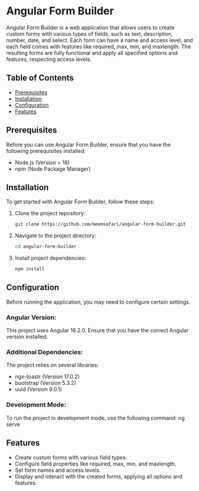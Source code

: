 # Angular Form Builder

Angular Form Builder is a web application that allows users to create custom forms with various types of fields, such as
text, description, number, date, and select. Each form can have a name and access level, and each field comes with
features like required, max, min, and maxlength. The resulting forms are fully functional and apply all specified
options and features, respecting access levels.

## Table of Contents

- [Prerequisites](#prerequisites)
- [Installation](#installation)
- [Configuration](#configuration)
- [Features](#features)

## Prerequisites

Before you can use Angular Form Builder, ensure that you have the following prerequisites installed:

- Node.js (Version > 18)
- npm (Node Package Manager)

## Installation

To get started with Angular Form Builder, follow these steps:

1. Clone the project repository:

   ```bash
   git clone https://github.com/meemsafari/angular-form-builder.git

2. Navigate to the project directory:

   ```bash
   cd angular-form-builder

3. Install project dependencies:

   ```bash
   npm install

## Configuration

Before running the application, you may need to configure certain settings.

### Angular Version:

This project uses Angular 16.2.0. Ensure that you have the correct Angular version installed.

### Additional Dependencies:

The project relies on several libraries:

- ngx-toastr (Version 17.0.2)
- bootstrap (Version 5.3.2)
- uuid (Version 9.0.1)

### Development Mode:

To run the project in development mode, use the following command: ng serve

## Features

- Create custom forms with various field types.
- Configure field properties like required, max, min, and maxlength.
- Set form names and access levels.
- Display and interact with the created forms, applying all options and features.

